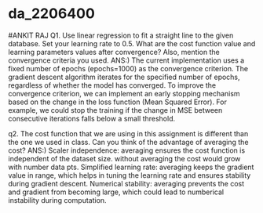 # da_2206400
#ANKIT RAJ
Q1.  Use linear regression to fit a straight line to the given database. Set your learning rate to 0.5. What are the cost function value and learning parameters values after 
      convergence? Also, mention the convergence criteria you used.
ANS:) The current implementation uses a fixed number of epochs (epochs=1000) as the convergence criterion. The gradient descent algorithm iterates for the specified number of 
      epochs, regardless of whether the model has converged.
     To improve the convergence criterion, we can implement an early stopping mechanism based on the change in the loss function (Mean Squared Error). For example, we could 
     stop the training if the change in MSE between consecutive iterations falls below a small threshold.

     
q2. The cost function that we are using in this assignment is different than the one we used in class. Can you think of the  advantage of averaging the cost?
ANS:) Scaler independence: averaging ensures the cost function is independent of the dataset size. without averaging the cost would grow with number data pts.
      Simplified learning rate: averaging keeps the gradient value in range, which helps in tuning the learning rate and ensures stability during gradient descent.
      Numerical stability: averaging prevents the cost and gradient from becoming large, which could lead to numberical instability during computation.
